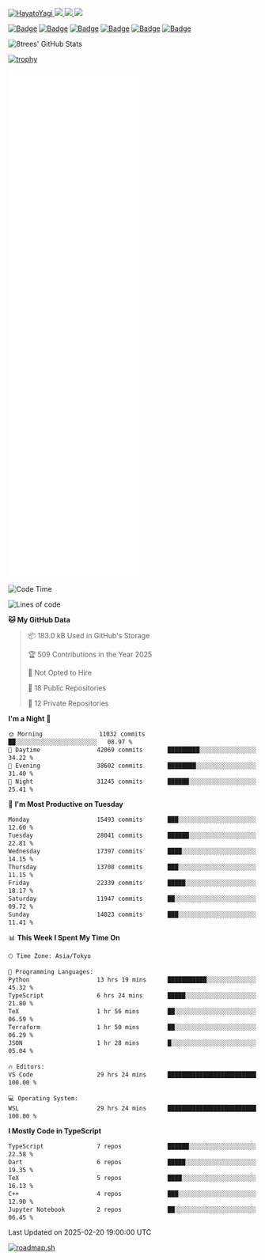 <!-- Badges -->
<p>
  <a href="https://github.com/HayatoYagi/HayatoYagi/">
    <img src="https://komarev.com/ghpvc/?username=HayatoYagi" alt="HayatoYagi" />
  </a>
  <a href="https://github.com/HayatoYagi">
    <img height="20" src="https://img.shields.io/github/followers/HayatoYagi?label=follow&logo=github&style=flat" />
  </a>
  <a href="http://twitter.com/HayatoYagi1013">
    <img height="20" src="https://img.shields.io/twitter/follow/HayatoYagi1013?label=Twitter&logo=twitter&style=flat" />
  </a>
  <a href="https://roadmap.sh/u/hayatoy">
    <img height="20" src="https://img.shields.io/badge/Roadmap-000000?style=flat&logo=roadmap.sh&logoColor=white" />
  </a>
  
  [![Badge](https://cp-logo.vercel.app/atcoder/HayatoY?logo=true)](https://atcoder.jp/users/HayatoY)
  [![Badge](https://cp-logo.vercel.app/codeforces/HayatoY?logo=true)](http://codeforces.com/profile/HayatoY)
  [![Badge](https://cp-logo.vercel.app/topcoder/HayatoY1013?logo=true)](https://www.topcoder.com/members/HayatoY1013/details/?track=DATA_SCIENCE&subTrack=SRM)
  [![Badge](https://cp-logo.vercel.app/yukicoder/HayatoY?logo=true)](https://yukicoder.me/users/4386)
  [![Badge](https://cp-logo.vercel.app/leetcode/hayatoy1013?logo=true)](https://leetcode.com/hayatoy1013/)
  [![Badge](https://cp-logo.vercel.app/codechef/hayato_y?logo=true)](https://www.codechef.com/users/hayato_y)
  
</p>

<!-- GitHub Readme Stats -->
<p>
  <img alt="8trees' GitHub Stats" height="150px" src="https://github-readme-stats-sigma-beige-26.vercel.app/api?username=HayatoYagi&count_private=true&show_icons=true&theme=merko&include_all_commits=true">
<!--   <img alt="Top Langs" height="150px" src="https://github-readme-stats-sigma-beige-26.vercel.app/api/top-langs/?username=HayatoYagi&theme=merko&layout=compact"> -->
</p>

[![trophy](https://github-profile-trophy.vercel.app/?username=ryo-ma&theme=onedark)](https://github.com/ryo-ma/github-profile-trophy)

<!-- Metrics -->
<!-- ![Metrics](https://metrics.lecoq.io/HayatoYagi?template=classic&isocalendar=1&languages=1&achievements=1&tweets=1&base=header%2C%20activity%2C%20community%2C%20repositories%2C%20metadata&base.indepth=false&base.hireable=false&base.skip=false&isocalendar=false&isocalendar.duration=full-year&languages=false&languages.limit=8&languages.threshold=0%25&languages.other=false&languages.colors=github&languages.sections=most-used&languages.indepth=false&languages.analysis.timeout=15&languages.analysis.timeout.repositories=7.5&languages.categories=markup%2C%20programming&languages.recent.categories=markup%2C%20programming&languages.recent.load=300&languages.recent.days=14&achievements=false&achievements.threshold=C&achievements.secrets=true&achievements.display=detailed&achievements.limit=0&tweets=false&tweets.user=.user.twitter&tweets.attachments=false&tweets.limit=2&config.timezone=Asia%2FTokyo) -->
![Metrics](/github-metrics.svg)

<!--
<h3 align="left">Connect with me:</h3>
<p align="left">
<a href="https://twitter.com/hayatoyagi1013" target="blank"><img align="center" src="https://raw.githubusercontent.com/rahuldkjain/github-profile-readme-generator/master/src/images/icons/Social/twitter.svg" alt="hayatoyagi1013" height="30" width="40" /></a>
</p>

<h3 align="left">Languages and Tools:</h3>
<p align="left"> <a href="https://developer.android.com" target="_blank" rel="noreferrer"> <img src="https://raw.githubusercontent.com/devicons/devicon/master/icons/android/android-original-wordmark.svg" alt="android" width="40" height="40"/> </a> <a href="https://www.w3schools.com/cpp/" target="_blank" rel="noreferrer"> <img src="https://raw.githubusercontent.com/devicons/devicon/master/icons/cplusplus/cplusplus-original.svg" alt="cplusplus" width="40" height="40"/> </a> <a href="https://firebase.google.com/" target="_blank" rel="noreferrer"> <img src="https://www.vectorlogo.zone/logos/firebase/firebase-icon.svg" alt="firebase" width="40" height="40"/> </a> <a href="https://flutter.dev" target="_blank" rel="noreferrer"> <img src="https://www.vectorlogo.zone/logos/flutterio/flutterio-icon.svg" alt="flutter" width="40" height="40"/> </a> <a href="https://git-scm.com/" target="_blank" rel="noreferrer"> <img src="https://www.vectorlogo.zone/logos/git-scm/git-scm-icon.svg" alt="git" width="40" height="40"/> </a> <a href="https://kotlinlang.org" target="_blank" rel="noreferrer"> <img src="https://www.vectorlogo.zone/logos/kotlinlang/kotlinlang-icon.svg" alt="kotlin" width="40" height="40"/> </a> <a href="https://www.linux.org/" target="_blank" rel="noreferrer"> <img src="https://raw.githubusercontent.com/devicons/devicon/master/icons/linux/linux-original.svg" alt="linux" width="40" height="40"/> </a> <a href="https://www.python.org" target="_blank" rel="noreferrer"> <img src="https://raw.githubusercontent.com/devicons/devicon/master/icons/python/python-original.svg" alt="python" width="40" height="40"/> </a> <a href="https://www.typescriptlang.org/" target="_blank" rel="noreferrer"> <img src="https://raw.githubusercontent.com/devicons/devicon/master/icons/typescript/typescript-original.svg" alt="typescript" width="40" height="40"/> </a> <a href="https://unity.com/" target="_blank" rel="noreferrer"> <img src="https://www.vectorlogo.zone/logos/unity3d/unity3d-icon.svg" alt="unity" width="40" height="40"/> </a> </p>
-->

<!-- WakaTime Readme status -->
<!--START_SECTION:waka-->
![Code Time](http://img.shields.io/badge/Code%20Time-1%2C111%20hrs%206%20mins-blue)

![Lines of code](https://img.shields.io/badge/From%20Hello%20World%20I%27ve%20Written-52.5%20million%20lines%20of%20code-blue)

**🐱 My GitHub Data** 

> 📦 183.0 kB Used in GitHub's Storage 
 > 
> 🏆 509 Contributions in the Year 2025
 > 
> 🚫 Not Opted to Hire
 > 
> 📜 18 Public Repositories 
 > 
> 🔑 12 Private Repositories 
 > 
**I'm a Night 🦉** 

```text
🌞 Morning                11032 commits       ██░░░░░░░░░░░░░░░░░░░░░░░   08.97 % 
🌆 Daytime                42069 commits       █████████░░░░░░░░░░░░░░░░   34.22 % 
🌃 Evening                38602 commits       ████████░░░░░░░░░░░░░░░░░   31.40 % 
🌙 Night                  31245 commits       ██████░░░░░░░░░░░░░░░░░░░   25.41 % 
```
📅 **I'm Most Productive on Tuesday** 

```text
Monday                   15493 commits       ███░░░░░░░░░░░░░░░░░░░░░░   12.60 % 
Tuesday                  28041 commits       ██████░░░░░░░░░░░░░░░░░░░   22.81 % 
Wednesday                17397 commits       ████░░░░░░░░░░░░░░░░░░░░░   14.15 % 
Thursday                 13708 commits       ███░░░░░░░░░░░░░░░░░░░░░░   11.15 % 
Friday                   22339 commits       █████░░░░░░░░░░░░░░░░░░░░   18.17 % 
Saturday                 11947 commits       ██░░░░░░░░░░░░░░░░░░░░░░░   09.72 % 
Sunday                   14023 commits       ███░░░░░░░░░░░░░░░░░░░░░░   11.41 % 
```


📊 **This Week I Spent My Time On** 

```text
🕑︎ Time Zone: Asia/Tokyo

💬 Programming Languages: 
Python                   13 hrs 19 mins      ███████████░░░░░░░░░░░░░░   45.32 % 
TypeScript               6 hrs 24 mins       █████░░░░░░░░░░░░░░░░░░░░   21.80 % 
TeX                      1 hr 56 mins        ██░░░░░░░░░░░░░░░░░░░░░░░   06.59 % 
Terraform                1 hr 50 mins        ██░░░░░░░░░░░░░░░░░░░░░░░   06.29 % 
JSON                     1 hr 28 mins        █░░░░░░░░░░░░░░░░░░░░░░░░   05.04 % 

🔥 Editors: 
VS Code                  29 hrs 24 mins      █████████████████████████   100.00 % 

💻 Operating System: 
WSL                      29 hrs 24 mins      █████████████████████████   100.00 % 
```

**I Mostly Code in TypeScript** 

```text
TypeScript               7 repos             ██████░░░░░░░░░░░░░░░░░░░   22.58 % 
Dart                     6 repos             █████░░░░░░░░░░░░░░░░░░░░   19.35 % 
TeX                      5 repos             ████░░░░░░░░░░░░░░░░░░░░░   16.13 % 
C++                      4 repos             ███░░░░░░░░░░░░░░░░░░░░░░   12.90 % 
Jupyter Notebook         2 repos             ██░░░░░░░░░░░░░░░░░░░░░░░   06.45 % 
```




 Last Updated on 2025-02-20 19:00:00 UTC
<!--END_SECTION:waka-->

[![roadmap.sh](https://roadmap.sh/card/wide/679f7363d7c9b4cc8b39d51a?variant=dark)](https://roadmap.sh)
